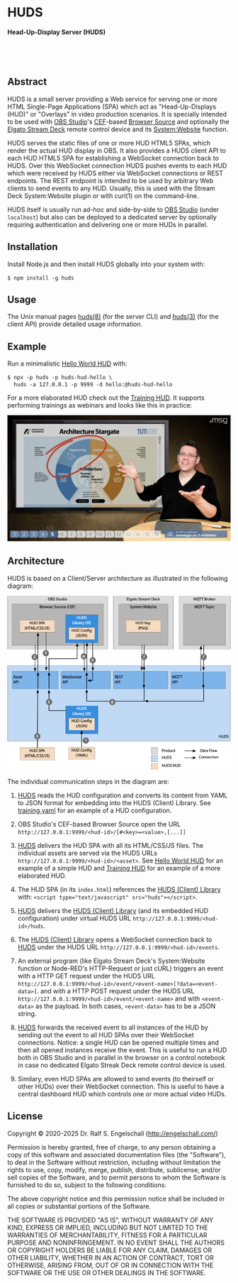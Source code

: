 
HUDS
====

**Head-Up-Display Server (HUDS)**

<p/>
<img src="https://nodei.co/npm/huds.png?downloads=true&stars=true" alt=""/>

<p/>
<img src="https://david-dm.org/rse/huds.png" alt=""/>

Abstract
--------

HUDS is a small server providing a
Web service for serving one or more HTML Single-Page Applications (SPA)
which act as "Head-Up-Displays (HUD)" or "Overlays" in video
production scenarios. It is specially intended to be used with [OBS Studio](https://obsproject.com/)'s
[CEF](https://en.wikipedia.org/wiki/Chromium_Embedded_Framework)-based
[Browser Source](https://obsproject.com/wiki/Sources-Guide#browsersource)
and optionally the [Elgato Stream Deck](https://www.elgato.com/en/gaming/stream-deck)
remote control device and its [System:Website](https://help.elgato.com/hc/en-us/articles/360028234471-Elgato-Stream-Deck-System-Actions) function.

HUDS serves the static files of one or more HUD HTML5 SPAs, which
render the actual HUD display in OBS. It also provides a HUDS client API to
each HUD HTML5 SPA for establishing a WebSocket connection back to HUDS.
Over this WebSocket connection HUDS pushes events to each HUD which were
received by HUDS either via WebSocket connections or REST endpoints.
The REST endpoint is intended to be used by arbitrary Web clients to
send events to any HUD. Usually, this is used with the Stream Deck
System:Website plugin or with curl(1) on the command-line.

HUDS itself is usually run ad-hoc and side-by-side to [OBS
Studio](https://obsproject.com/) (under `localhost`) but also can be
deployed to a dedicated server by optionally requiring authentication
and delivering one or more HUDs in parallel.

Installation
------------

Install Node.js and then install HUDS globally into your system with:

```
$ npm install -g huds
```

Usage
-----

The Unix manual pages
[huds(8)](https://github.com/rse/huds/blob/master/src/huds-server.md)
(for the server CLI) and
[huds(3)](https://github.com/rse/huds/blob/master/src/huds-client.md)
(for the client API) provide detailed usage information.

Example
-------

Run a minimalistic [Hello World HUD](https://github.com/rse/huds-hud-hello/) with:

```
$ npx -p huds -p huds-hud-hello \
  huds -a 127.0.0.1 -p 9999 -d hello:@huds-hud-hello
```

For a more elaborated HUD check out the [Training
HUD](https://github.com/rse/huds-hud-training/). It supports performing
trainings as webinars and looks like this in practice:

![screenshot](screenshot.jpg)

Architecture
------------

HUDS is based on a Client/Server architecture as illustrated in the
following diagram:

![architecture](architecture.png)

The individual communication steps in the diagram are:

1.  [HUDS](src/huds-server.js) reads the HUD configuration and converts its content from
    YAML to JSON format for embedding into the HUDS (Client) Library.
    See [training.yaml](https://github.com/rse/huds-hud-training/blob/master/training.yaml)
    for an example of a HUD configuration.

2.  OBS Studio's CEF-based Browser Source open the URL
    `http://127.0.0.1:9999/<hud-id>/[#<key>=<value>,[...]]`

3.  [HUDS](src/huds-server.js) delivers the HUD SPA with all its HTML/CSS/JS files.
    The individual assets are served via
    the HUDS URLs `http://127.0.0.1:9999/<hud-id>/<asset>`.
    See [Hello World HUD](https://github.com/rse/huds-hud-hello/)
    for an example of a simple HUD and
    [Training HUD](https://github.com/rse/huds-hud-training/)
    for an example of a more elaborated HUD.

4.  The HUD SPA (in its `index.html`) references the [HUDS (Client) Library](src/huds-client.js) with:
    `<script type="text/javascript" src="huds"></script>`.

5.  [HUDS](src/huds-server.js) delivers the [HUDS (Client) Library](src/huds-client.js) (and its embedded HUD configuration)
    under virtual HUDS URL `http://127.0.0.1:9999/<hud-id>/huds`.

6.  The [HUDS (Client) Library](src/huds-client.js) opens a WebSocket connection back to [HUDS](src/huds-server.js)
    under the HUDS URL `http://127.0.0.1:9999/<hud-id>/events`.

7.  An external program (like Elgato Stream Deck's System:Website
    function or Node-RED's HTTP-Request or just cURL) triggers an event
    with a HTTP GET request under the HUDS URL `http://127.0.0.1:9999/<hud-id>/event/<event-name>[?data=<event-data>]`.
    and with a HTTP POST request under the HUDS URL `http://127.0.0.1:9999/<hud-id>/event/<event-name>` and
    with `<event-data>` as the payload. In both cases, `<event-data>` has to be a JSON string.

8.  [HUDS](src/huds-server.js) forwards the received event to all instances of the HUD by
    sending out the event to all HUD SPAs over their WebSocket
    connections. Notice: a single HUD can be opened multiple times and
    then all opened instances receive the event. This is useful to run a
    HUD both in OBS Studio and in parallel in the browser on a control
    notebook in case no dedicated Elgato Streak Deck remote control device is used.

9.  Similary, even HUD SPAs are allowed to send events (to theirself or other
    HUDs) over their WebSocket connection. This is useful to have a central
    dashboard HUD which controls one or more actual video HUDs.

License
-------

Copyright &copy; 2020-2025 Dr. Ralf S. Engelschall (http://engelschall.com/)

Permission is hereby granted, free of charge, to any person obtaining
a copy of this software and associated documentation files (the
"Software"), to deal in the Software without restriction, including
without limitation the rights to use, copy, modify, merge, publish,
distribute, sublicense, and/or sell copies of the Software, and to
permit persons to whom the Software is furnished to do so, subject to
the following conditions:

The above copyright notice and this permission notice shall be included
in all copies or substantial portions of the Software.

THE SOFTWARE IS PROVIDED "AS IS", WITHOUT WARRANTY OF ANY KIND,
EXPRESS OR IMPLIED, INCLUDING BUT NOT LIMITED TO THE WARRANTIES OF
MERCHANTABILITY, FITNESS FOR A PARTICULAR PURPOSE AND NONINFRINGEMENT.
IN NO EVENT SHALL THE AUTHORS OR COPYRIGHT HOLDERS BE LIABLE FOR ANY
CLAIM, DAMAGES OR OTHER LIABILITY, WHETHER IN AN ACTION OF CONTRACT,
TORT OR OTHERWISE, ARISING FROM, OUT OF OR IN CONNECTION WITH THE
SOFTWARE OR THE USE OR OTHER DEALINGS IN THE SOFTWARE.

